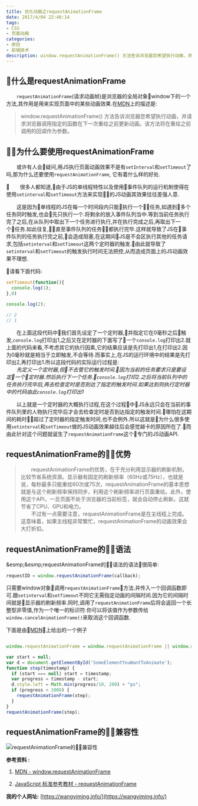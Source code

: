 ```yaml
---
title: 优化动画之requestAnimationFrame
date: 2017/4/04 22:46:14
tags:
- CSS
- 页面动画
categories:
- 原创
- 前端技术
description: window.requestAnimationFrame() 方法告诉浏览器您希望执行动画，并请求浏览器调用指定的函数在下一次重绘之前更新动画。该方法将在重绘之前调用的回调作为参数。
---
```


## 什么是requestAnimationFrame

&emsp;&emsp;```requestAnimationFrame```(请求动画帧)是浏览器的全局对象window下的一个方法,其作用是用来实现页面中的某些动画效果.在[MDN](https://developer.mozilla.org/zh-CN/docs/Web/API/Window/requestAnimationFrame)上的描述是:

> window.requestAnimationFrame() 方法告诉浏览器您希望执行动画，并请求浏览器调用指定的函数在下一次重绘之前更新动画。该方法将在重绘之前调用的回调作为参数。

## 为什么要使用requestAnimationFrame

&emsp;&emsp;或许有人会疑问,用JS执行页面动画效果不是有```setInterval```和```setTimeout```了吗,那为什么还要使用```requestAnimationFrame```,
它有着什么样的好处.

&emsp;&emsp;很多人都知道,由于JS的单线程特性以及使用事件队列的运行机制使得在使用```setinterval```和```setTimeout```方法来实现的JS动画其效果往往差强人意.

&emsp;&emsp;这是因为单线程的JS在每一个时间段内只能执行一个任务,如遇到多个任务同时触发,也会先只执行一个.将剩余的放入事件队列当中.等到当前任务执行完了之后,在从队列中取出下一个任务进行执行,并在执行完成之后,再取出下一个任务.如此往复,直至事件队列的任务都执行完毕.这样就导致了JS在事件队列的任务执行完之前,会造成阻塞,在这期间JS是不会区执行其他的任务请求,包括```setinterval```和```setTimeout```这两个定时器的触发.由此就导致了```setinterval```和```setTimeout```的触发执行时间无法把控,从而造成页面上的JS动画效果不理想.

请看下面代码:

```javascript
setTimeout(function(){
  console.log(1);
},0)

console.log(2);

// 2
// 1

```

&emsp;&emsp;在上面这段代码中我们首先设定了一个定时器,并指定它在0毫秒之后触发,```console.log```打印出1,之后又在定时器的下面写了一个```console.log```打印出2.就上面的代码来看,不考虑其它的执行因素,它的结果应该是先打印出1,在打印出2.因为0毫秒就是相当于立即触发,不会等待.而事实上,在JS的运行环境中的结果是先打印出2,再打印出1.所以这段代码的实际运行过程是:  
&emsp;&emsp;*先定义一个定时器,但不去管它的触发时间.因为当前的任务要求只是要设定一个定时器.然后执行下一个任务.```console.log```打印2.之后将当前队列中的任务执行完毕后,再去检查定时是否到达了指定的触发时间.如果达到则执行定时器中的代码由此```console.log```打印出1*

&emsp;&emsp;以上就是一个定时器的大概执行过程,在这个过程中JS永远只会在当前的事件队列里的人物执行完毕后才会去检查定时是否到达指定的触发时间.哪怕在这期间的耗时超过了定时器的指定触发时间,也不会例外.所以这就是为什么很多使用```setinterval```和```setTimeout```做的JS动画效果越往后会感觉越卡的原因所在了.而由此针对这个问题就诞生了```requestAnimationFrame```这个专门的JS动画API.

## requestAnimationFrame的优势

> &emsp;&emsp;requestAnimationFrame的优势，在于充分利用显示器的刷新机制，比较节省系统资源。显示器有固定的刷新频率（60Hz或75Hz），也就是说，每秒最多只能重绘60次或75次，requestAnimationFrame的基本思想就是与这个刷新频率保持同步，利用这个刷新频率进行页面重绘。此外，使用这个API，一旦页面不处于浏览器的当前标签，就会自动停止刷新。这就节省了CPU、GPU和电力。  
&emsp;&emsp;不过有一点需要注意，requestAnimationFrame是在主线程上完成。这意味着，如果主线程非常繁忙，requestAnimationFrame的动画效果会大打折扣。

## requestAnimationFrame的语法

&esmp;&esmp;requestAnimationFrame的语法的语法很简单:

```JavaScript
requestID = window.requestAnimationFrame(callback);
```

只需要window对象调用```requestAnimationFrame```方法.并传入一个回调函数即可.跟```setinterval```和```setTimeout```不同它无需指定动画的间隔时间.因为它的间隔时间就是显示器的刷新频率.同时,调用了```requestAnimationFrame```后将会返回一个长整型非零值,作为一个唯一的标识符.你可以将该值作为参数传给```window.cancelAnimationFrame()```来取消这个回调函数.

下面是由[MDN](https://developer.mozilla.org/zh-CN/docs/Web/API/Window/requestAnimationFrame)上给出的一个例子

```JavaScript

window.requestAnimationFrame = window.requestAnimationFrame || window.mozRequestAnimationFrame || window.webkitRequestAnimationFrame || window.msRequestAnimationFrame;

var start = null;
var d = document.getElementById('SomeElementYouWantToAnimate');
function step(timestamp) { 
  if (start === null) start = timestamp;
  var progress = timestamp - start;
  d.style.left = Math.min(progress/10, 200) + "px";
  if (progress < 2000) {
    requestAnimationFrame(step);
  }
}
requestAnimationFrame(step);

```

## requestAnimationFrame的兼容性

![requestAnimationFrame的兼容性](http://img.blog.csdn.net/20170705221735247?watermark/2/text/aHR0cDovL2Jsb2cuY3Nkbi5uZXQvcXFfMzYyNzY1Mjg=/font/5a6L5L2T/fontsize/400/fill/I0JBQkFCMA==/dissolve/70/gravity/SouthEast)


**参考资料 :**

1. [MDN - window.requestAnimationFrame](https://developer.mozilla.org/zh-CN/docs/Web/API/Window/requestAnimationFrame)

2. [JavaScript 标准参考教材 - requestAnimationFrame](http://javascript.ruanyifeng.com/htmlapi/requestanimationframe.html)

**我的个人网址:** [https://wangyiming.info/](https://wangyiming.info/)
